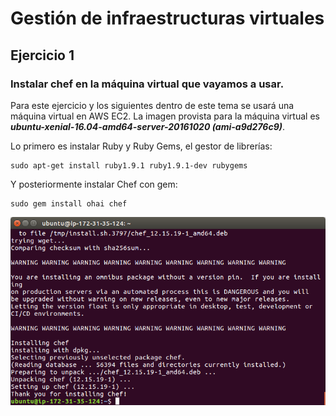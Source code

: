 # Gestión de infraestructuras virtuales

## Ejercicio 1

### Instalar chef en la máquina virtual que vayamos a usar.

Para este ejercicio y los siguientes dentro de este tema se usará una máquina virtual en AWS EC2. La imagen provista para la máquina virtual es ***ubuntu-xenial-16.04-amd64-server-20161020 (ami-a9d276c9)***.

Lo primero es instalar Ruby y Ruby Gems, el gestor de librerías:

	sudo apt-get install ruby1.9.1 ruby1.9.1-dev rubygems

Y posteriormente instalar Chef con gem:

	sudo gem install ohai chef

![Resultado de instalar Chef](https://github.com/JPPorcel/CC-Ejercicios/blob/master/Tema%202/images/ej1.png?raw=true)